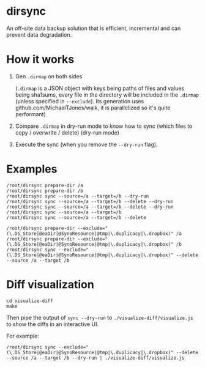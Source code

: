 # dirsync

An off-site data backup solution that is efficient, incremental and can prevent data degradation.

# How it works

1. Gen `.dirmap` on both sides
   
   (`.dirmap` is a JSON object with keys being paths of files and values being sha1sums, every file in the directory will be included in the `.dirmap` (unless specified in `--exclude`). Its generation uses github.com/MichaelTJones/walk, it is parallelized so it's quite performant)
2. Compare `.dirmap` in dry-run mode to know how to sync (which files to copy / overwrite / delete) (dry-run mode)
3. Execute the sync (when you remove the `--dry-run` flag).

# Examples

```
/root/dirsync prepare-dir /a
/root/dirsync prepare-dir /b
/root/dirsync sync --source=/a --target=/b --dry-run
/root/dirsync sync --source=/a --target=/b --delete --dry-run
/root/dirsync sync --source=/a --target=/b --delete --dry-run
/root/dirsync sync --source=/a --target=/b
/root/dirsync sync --source=/a --target=/b --delete

/root/dirsync prepare-dir --exclude="(\.DS_Store|@eaDir|@SynoResource|@tmp|\.duplicacy|\.dropbox)" /a
/root/dirsync prepare-dir --exclude="(\.DS_Store|@eaDir|@SynoResource|@tmp|\.duplicacy|\.dropbox)" /b
/root/dirsync sync --exclude="(\.DS_Store|@eaDir|@SynoResource|@tmp|\.duplicacy|\.dropbox)" --delete --source /a --target /b
```

# Diff visualization

```
cd visualize-diff
make
```

Then pipe the output of `sync --dry-run` to `./visualize-diff/visualize.js` to show the diffs in an interactive UI.

For example:

```
/root/dirsync sync --exclude="(\.DS_Store|@eaDir|@SynoResource|@tmp|\.duplicacy|\.dropbox)" --delete --source /a --target /b --dry-run | ./visualize-diff/visualize.js
```